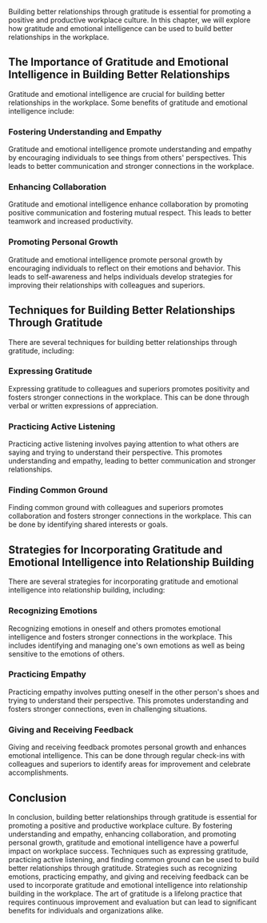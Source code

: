 
Building better relationships through gratitude is essential for promoting a positive and productive workplace culture. In this chapter, we will explore how gratitude and emotional intelligence can be used to build better relationships in the workplace.

The Importance of Gratitude and Emotional Intelligence in Building Better Relationships
---------------------------------------------------------------------------------------

Gratitude and emotional intelligence are crucial for building better relationships in the workplace. Some benefits of gratitude and emotional intelligence include:

### Fostering Understanding and Empathy

Gratitude and emotional intelligence promote understanding and empathy by encouraging individuals to see things from others' perspectives. This leads to better communication and stronger connections in the workplace.

### Enhancing Collaboration

Gratitude and emotional intelligence enhance collaboration by promoting positive communication and fostering mutual respect. This leads to better teamwork and increased productivity.

### Promoting Personal Growth

Gratitude and emotional intelligence promote personal growth by encouraging individuals to reflect on their emotions and behavior. This leads to self-awareness and helps individuals develop strategies for improving their relationships with colleagues and superiors.

Techniques for Building Better Relationships Through Gratitude
--------------------------------------------------------------

There are several techniques for building better relationships through gratitude, including:

### Expressing Gratitude

Expressing gratitude to colleagues and superiors promotes positivity and fosters stronger connections in the workplace. This can be done through verbal or written expressions of appreciation.

### Practicing Active Listening

Practicing active listening involves paying attention to what others are saying and trying to understand their perspective. This promotes understanding and empathy, leading to better communication and stronger relationships.

### Finding Common Ground

Finding common ground with colleagues and superiors promotes collaboration and fosters stronger connections in the workplace. This can be done by identifying shared interests or goals.

Strategies for Incorporating Gratitude and Emotional Intelligence into Relationship Building
--------------------------------------------------------------------------------------------

There are several strategies for incorporating gratitude and emotional intelligence into relationship building, including:

### Recognizing Emotions

Recognizing emotions in oneself and others promotes emotional intelligence and fosters stronger connections in the workplace. This includes identifying and managing one's own emotions as well as being sensitive to the emotions of others.

### Practicing Empathy

Practicing empathy involves putting oneself in the other person's shoes and trying to understand their perspective. This promotes understanding and fosters stronger connections, even in challenging situations.

### Giving and Receiving Feedback

Giving and receiving feedback promotes personal growth and enhances emotional intelligence. This can be done through regular check-ins with colleagues and superiors to identify areas for improvement and celebrate accomplishments.

Conclusion
----------

In conclusion, building better relationships through gratitude is essential for promoting a positive and productive workplace culture. By fostering understanding and empathy, enhancing collaboration, and promoting personal growth, gratitude and emotional intelligence have a powerful impact on workplace success. Techniques such as expressing gratitude, practicing active listening, and finding common ground can be used to build better relationships through gratitude. Strategies such as recognizing emotions, practicing empathy, and giving and receiving feedback can be used to incorporate gratitude and emotional intelligence into relationship building in the workplace. The art of gratitude is a lifelong practice that requires continuous improvement and evaluation but can lead to significant benefits for individuals and organizations alike.

